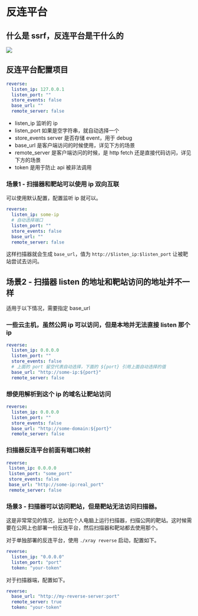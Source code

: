 # 反连平台

## 什么是 ssrf，反连平台是干什么的

![](https://chaitin.github.io/xray/assets/reverse.jpg)

## 反连平台配置项目

```yaml
reverse:
  listen_ip: 127.0.0.1
  listen_port: ""
  store_events: false
  base_url: ""
  remote_server: false
```

 - listen_ip 监听的 ip
 - listen_port 如果是空字符串，就自动选择一个
 - store_events server 是否存储 event，用于 debug
 - base_url 是客户端访问的时候使用，详见下方的场景
 - remote_server 是客户端访问的时候，是 http fetch 还是直接代码访问，详见下方的场景
 - token 是用于防止 api 被非法调用

### 场景1 - 扫描器和靶站可以使用 ip 双向互联

可以使用默认配置，配置监听 ip 就可以。

```yaml
reverse:
  listen_ip: some-ip
  # 自动选择端口
  listen_port: ""
  store_events: false
  base_url: ""
  remote_server: false
```

这样扫描器就会生成 `base_url`，值为 `http://$listen_ip:$listen_port` 让被靶站尝试去访问。

## 场景2 - 扫描器 listen 的地址和靶站访问的地址并不一样

适用于以下情况，需要指定 base_url

### 一些云主机，虽然公网 ip 可以访问，但是本地并无法直接 listen 那个 ip

```yaml
reverse:
  listen_ip: 0.0.0.0
  listen_port: ""
  store_events: false
  # 上面的 port 留空代表自动选择，下面的 ${port} 引用上面自动选择的值
  base_url: "http://some-ip:${port}"
  remote_server: false
```

### 想使用解析到这个 ip 的域名让靶站访问

```yaml
reverse:
  listen_ip: 0.0.0.0
  listen_port: ""
  store_events: false
  base_url: "http://some-domain:${port}"
  remote_server: false
```

### 扫描器反连平台前面有端口映射
 
 ```yaml
reverse:
  listen_ip: 0.0.0.0
  listen_port: "some_port"
  store_events: false
  base_url: "http://some-ip:real_port"
  remote_server: false
```

### 场景3 - 扫描器可以访问靶站，但是靶站无法访问扫描器。

这是非常常见的情况，比如在个人电脑上运行扫描器，扫描公网的靶站。这时候需要在公网上也部署一份反连平台，然后扫描器和靶站都去使用那个。

对于单独部署的反连平台，使用 `./xray reverse` 启动，配置如下。

```yaml
reverse:
  listen_ip: "0.0.0.0"
  listen_port: "port"
  token: "your-token"
```

对于扫描器端，配置如下。

```yaml
reverse:
  base_url: "http://my-reverse-server:port"
  remote_server: true
  token: "your-token"
```
